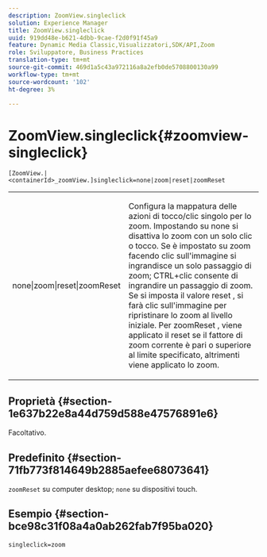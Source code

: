 ```yaml
---
description: ZoomView.singleclick
solution: Experience Manager
title: ZoomView.singleclick
uuid: 919dd48e-b621-4dbb-9cae-f2d0f91f45a9
feature: Dynamic Media Classic,Visualizzatori,SDK/API,Zoom
role: Sviluppatore, Business Practices
translation-type: tm+mt
source-git-commit: 469d1a5c43a972116a8a2efb0de5708800130a99
workflow-type: tm+mt
source-wordcount: '102'
ht-degree: 3%

---
```



# ZoomView.singleclick{#zoomview-singleclick}

`[ZoomView.|<containerId>_zoomView.]singleclick=none|zoom|reset|zoomReset`

<table id="table_82C9252157DB41B5B98505855975D2F5"> 
 <tbody> 
  <tr> 
   <td colname="col1"> <p> <span class="codeph"> none|zoom|reset|zoomReset  </span> </p> </td> 
   <td colname="col2"> <p> Configura la mappatura delle azioni di tocco/clic singolo per lo zoom. Impostando su <span class="codeph"> none </span> si disattiva lo zoom con un solo clic o tocco. Se è impostato su <span class="codeph"> zoom </span> facendo clic sull'immagine si ingrandisce un solo passaggio di zoom; CTRL+clic consente di ingrandire un passaggio di zoom. Se si imposta il valore <span class="codeph"> reset </span> , si farà clic sull'immagine per ripristinare lo zoom al livello iniziale. Per <span class="codeph"> zoomReset </span>, viene applicato il reset se il fattore di zoom corrente è pari o superiore al limite specificato, altrimenti viene applicato lo zoom. </p> </td> 
  </tr> 
 </tbody> 
</table>

## Proprietà {#section-1e637b22e8a44d759d588e47576891e6}

Facoltativo.

## Predefinito {#section-71fb773f814649b2885aefee68073641}

`zoomReset` su computer desktop;  `none` su dispositivi touch.

## Esempio {#section-bce98c31f08a4a0ab262fab7f95ba020}

`singleclick=zoom`
